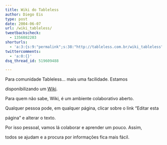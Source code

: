 ```yaml
---
title: Wiki do Tableless
author: Diego Eis
type: post
date: 2004-06-07
url: /wiki_tableless/
tweetbackscheck:
  - 1356082203
shorturls:
  - 'a:3:{s:9:"permalink";s:38:"http://tableless.com.br/wiki_tableless";s:7:"tinyurl";s:26:"http://tinyurl.com/3nmbmhb";s:4:"isgd";s:19:"http://is.gd/tijHzJ";}'
twittercomments:
  - 'a:0:{}'
dsq_thread_id: 519609488

---
```

Para comunidade Tableless&#8230; mais uma facilidade. Estamos
  
disponibilizando um [Wiki][1].
          
Para quem não sabe, Wiki, é um ambiente colaborativo aberto.
  
Qualquer pessoa pode, em qualquer página, clicar sobre o link &#8220;Editar esta
  
página&#8221; e alterar o texto.
          
Por isso pessoal, vamos lá colaborar e aprender um pouco. Assim,
  
todos se ajudam e a procura por informações fica mais fácil.

 [1]: http://tableless.com.br/wiki/wiki.asp